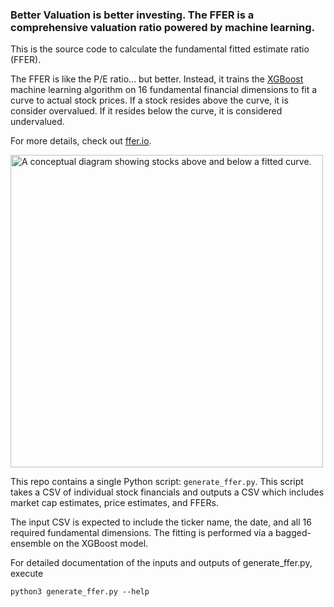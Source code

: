 ### Better Valuation is better investing. The FFER is a comprehensive valuation ratio powered by machine learning.

This is the source code to calculate the fundamental fitted estimate ratio (FFER). 

The FFER is like the P/E ratio... but better. Instead, it trains the [XGBoost](https://xgboost.readthedocs.io/en/latest/) machine learning algorithm on 16 fundamental financial dimensions to fit a curve to actual stock prices. If a stock resides above the curve, it is consider overvalued. If it resides below the curve, it is considered undervalued.

For more details, check out [ffer.io](https://ffer.io).

<img src="https://ffer.io/graph.jpg" alt="A conceptual diagram showing stocks above and below a fitted curve." width="500">

This repo contains a single Python script: `generate_ffer.py`. This script takes a CSV of individual stock financials and outputs a CSV which includes market cap estimates, price estimates, and FFERs.

The input CSV is expected to include the ticker name, the date, and all 16 required fundamental dimensions. The fitting is performed via a bagged-ensemble on the XGBoost model.

For detailed documentation of the inputs and outputs of generate_ffer.py, execute 
    
    python3 generate_ffer.py --help

